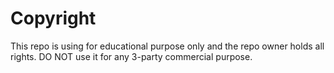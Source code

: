 # Copyright
This repo is using for educational purpose only and the repo owner holds all rights. DO NOT use it for any 3-party commercial purpose.
